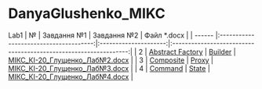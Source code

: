 # DanyaGlushenko_MIKC
Lab1
| №      | Завдання №1                            | Завдання №2           | Файл *.docx                                                      |
| ------ |:--------------------------------------:|:---------------------:|:----------------------------------------------------------------:|
| 2      | [Abstract Factory](../main/AbstractFactory) | [Builder](../Builder/) | [МІКС_КІ-20_Глущенко_Лаб№2.docx](МІКС_КІ-20_Глущенко_Лаб№2.docx) |
| 3      | [Composite](../Compostite/)             | [Proxy](../Proxy/)     | [МІКС_КІ-20_Глущенко_Лаб№3.docx](МІКС_КІ-20_Глущенко_Лаб№3.docx) |
| 4      | [Command](../Command/)                  | [State](../State/)     | [МІКС_КІ-20_Глущенко_Лаб№4.docx](МІКС_КІ-20_Глущенко_Лаб№4.docx) |

